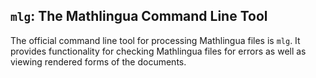 ## `mlg`: The Mathlingua Command Line Tool

The official command line tool for processing Mathlingua files is `mlg`.  It provides functionality for checking Mathlingua files for errors as well as viewing rendered forms of the documents.
